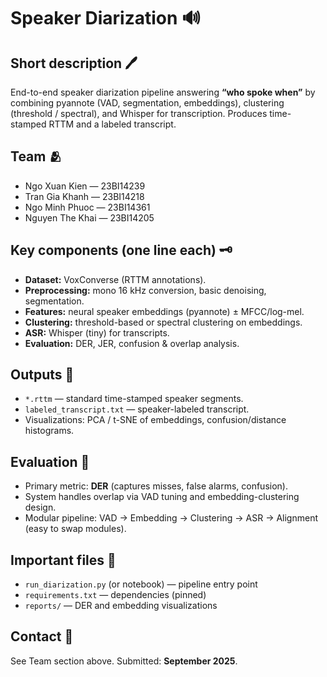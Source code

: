 # Speaker Diarization 🔊

## Short description 🖊️

End-to-end speaker diarization pipeline answering **“who spoke when”** by combining pyannote (VAD, segmentation, embeddings), clustering (threshold / spectral), and Whisper for transcription. Produces time-stamped RTTM and a labeled transcript.

## Team 🫂

* Ngo Xuan Kien — 23BI14239
* Tran Gia Khanh — 23BI14218
* Ngo Minh Phuoc — 23BI14361
* Nguyen The Khai — 23BI14205

## Key components (one line each) 🗝️

* **Dataset:** VoxConverse (RTTM annotations).
* **Preprocessing:** mono 16 kHz conversion, basic denoising, segmentation.
* **Features:** neural speaker embeddings (pyannote) ± MFCC/log-mel.
* **Clustering:** threshold-based or spectral clustering on embeddings.
* **ASR:** Whisper (tiny) for transcripts.
* **Evaluation:** DER, JER, confusion & overlap analysis.

## Outputs 🤖

* `*.rttm` — standard time-stamped speaker segments.
* `labeled_transcript.txt` — speaker-labeled transcript.
* Visualizations: PCA / t-SNE of embeddings, confusion/distance histograms.

## Evaluation 📏

* Primary metric: **DER** (captures misses, false alarms, confusion).
* System handles overlap via VAD tuning and embedding-clustering design.
* Modular pipeline: VAD → Embedding → Clustering → ASR → Alignment (easy to swap modules).
 
## Important files 📃

* `run_diarization.py` (or notebook) — pipeline entry point
* `requirements.txt` — dependencies (pinned)
* `reports/` — DER and embedding visualizations

## Contact 🤙

See Team section above. Submitted: **September 2025**.
